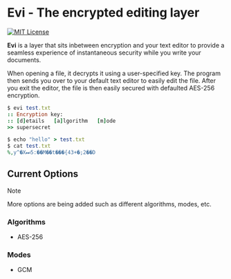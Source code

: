# Evi - The encrypted editing layer

[![MIT License](https://img.shields.io/badge/License-MIT-a10b31)](LICENSE)

**Evi** is a layer that sits inbetween encryption and your text editor to provide a seamless experience of instantaneous security while you write your documents.

When opening a file, it decrypts it using a user-specified key. The program then sends you over to your default text editor to easily edit the file. After you exit the editor, the file is then easily secured with defaulted AES-256 encryption.

```ruby
$ evi test.txt 
:: Encryption key:
:: [d]etails   [a]lgorithm   [m]ode
>> supersecret

$ echo "hello" > test.txt
$ cat test.txt
%,y^�X⏭5:��M��t���{43+�;2��D
```

## Current Options

> [!NOTE]
> More options are being added such as different algorithms, modes, etc.

### Algorithms

- AES-256

### Modes

- GCM
